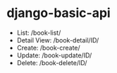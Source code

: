 # django-basic-api

* List: /book-list/
* Detail View: /book-detail/ID/
* Create: /book-create/
* Update: /book-update/ID/
* Delete: /book-delete/ID/
